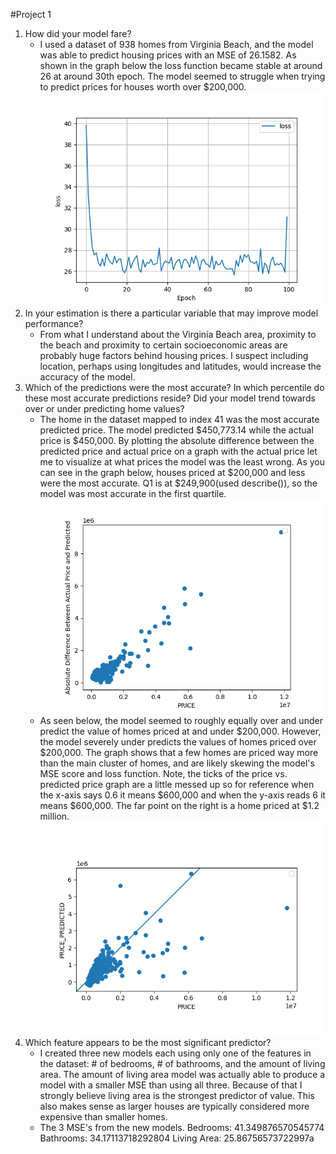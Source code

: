 #Project 1
1. How did your model fare?
   - I used a dataset of 938 homes from Virginia Beach, and the model was able to predict housing prices with an MSE of 26.1582. As shown in the graph below the loss function became stable at around 26 at around 30th epoch. The model seemed to struggle when trying to predict prices for houses worth over $200,000.
    ![img.png](images/img_loss_zillow.png)
2. In your estimation is there a particular variable that may improve model performance?
   - From what I understand about the Virginia Beach area, proximity to the beach and proximity to certain socioeconomic areas are probably huge factors behind housing prices. I suspect including location, perhaps using longitudes and latitudes, would increase the accuracy of the model.
3. Which of the predictions were the most accurate? In which percentile do these most accurate predictions reside? Did your model trend towards over or under predicting home values?
   - The home in the dataset mapped to index 41 was the most accurate predicted price. The model predicted $450,773.14 while the actual price is $450,000. By plotting the absolute difference between the predicted price and actual price on a graph with the actual price let me to visualize at what prices the model was the least wrong. As you can see in the graph below, houses priced at $200,000 and less were the most accurate. Q1 is at $249,900(used describe()), so the model was most accurate in the first quartile.
    ![img.png](images/img_difference_zillow.png)
   - As seen below, the model seemed to roughly equally over and under predict the value of homes priced at and under $200,000. However, the model severely under predicts the values of homes priced over $200,000. The graph shows that a few homes are priced way more than the main cluster of homes, and are likely skewing the model's MSE score and loss function. Note, the ticks of the price vs. predicted price graph are a little messed up so for reference when the x-axis says 0.6 it means $600,000 and when the y-axis reads 6 it means $600,000. The far point on the right is a home priced at $1.2 million.
    ![img.png](images/img_prvs_zillow.png)
4. Which feature appears to be the most significant predictor?
   - I created three new models each using only one of the features in the dataset: # of bedrooms, # of bathrooms, and the amount of living area. The amount of living area model was actually able to produce a model with a smaller MSE than using all three. Because of that I strongly believe living area is the strongest predictor of value. This also makes sense as larger houses are typically considered more expensive than smaller homes.
   - The 3 MSE's from the new models.
     Bedrooms: 41.349876570545774
     Bathrooms: 34.17113718292804
     Living Area: 25.86756573722997a